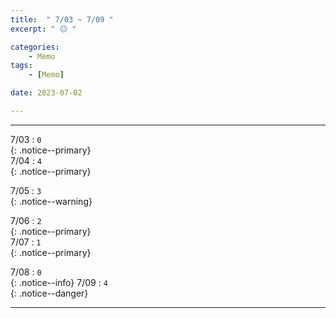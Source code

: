 ```yaml
---
title:  " 7/03 ~ 7/09 "
excerpt: " 😐 "

categories:
    - Memo
tags:
    - [Memo]

date: 2023-07-02

---
```

- - -
<!-- 약 -->

7/03 : `0`   
{: .notice--primary}  
7/04 : `4`   
{: .notice--primary}  

7/05 : `3`   
{: .notice--warning}  

7/06 : `2`   
{: .notice--primary}  
7/07 : `1`  
{: .notice--primary} 


7/08 : `0`      
{: .notice--info} 
7/09 : `4`   
{: .notice--danger}  


<!-- {: .notice}
{: .notice--primary}
{: .notice--info}
{: .notice--warning}
{: .notice--success}
{: .notice--danger} 
😄 😐 🙁 😡
-->
- - -